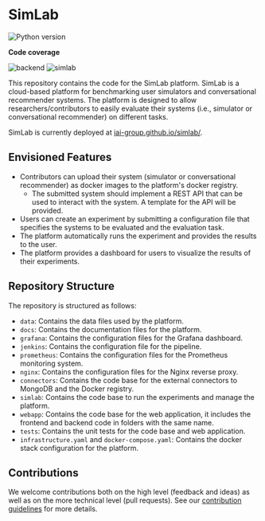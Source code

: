 # SimLab

![Python version](https://img.shields.io/badge/python-3.9-blue)

**Code coverage**

![backend](https://img.shields.io)
![simlab](https://img.shields.io)

This repository contains the code for the SimLab platform. SimLab is a cloud-based platform for benchmarking user simulators and conversational recommender systems. The platform is designed to allow researchers/contributors to easily evaluate their systems (i.e., simulator or conversational recommender) on different tasks.

SimLab is currently deployed at [iai-group.github.io/simlab/](iai-group.github.io/simlab/). 

## Envisioned Features

  * Contributors can upload their system (simulator or conversational recommender) as docker images to the platform's docker registry.
    - The submitted system should implement a REST API that can be used to interact with the system. A template for the API will be provided.
  * Users can create an experiment by submitting a configuration file that specifies the systems to be evaluated and the evaluation task.
  * The platform automatically runs the experiment and provides the results to the user.
  * The platform provides a dashboard for users to visualize the results of their experiments.

## Repository Structure

The repository is structured as follows:

  * `data`: Contains the data files used by the platform.
  * `docs`: Contains the documentation files for the platform.
  * `grafana`: Contains the configuration files for the Grafana dashboard.
  * `jenkins`: Contains the configuration file for the pipeline.
  * `prometheus`: Contains the configuration files for the Prometheus monitoring system.
  * `nginx`: Contains the configuration files for the Nginx reverse proxy.
  * `connectors`: Contains the code base for the external connectors to MongoDB and the Docker registry.
  * `simlab`: Contains the code base to run the experiments and manage the platform.
  * `webapp`: Contains the code base for the web application, it includes the frontend and backend code in folders with the same name.
  * `tests`: Contains the unit tests for the code base and web application.
  * `infrastructure.yaml` and `docker-compose.yaml`: Contains the docker stack configuration for the platform.

## Contributions

We welcome contributions both on the high level (feedback and ideas) as well as on the more technical level (pull requests). See our [contribution guidelines](https://github.com/iai-group/guidelines/blob/main/github/Contribution.md) for more details.



